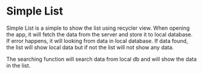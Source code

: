 # Simple List

Simple List is a simple to show the list using recycler view.
When opening the app, it will fetch the data from the server and store it to local database.
If error happens, it will looking from data in local database. If data found, the list
will show local data but if not the list will not show any data.

The searching function will search data from local db and will show the data in the list.
